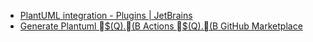 - [PlantUML integration - Plugins | JetBrains](https://plugins.jetbrains.com/plugin/7017-plantuml-integration)
- [Generate Plantuml $(Q).(B Actions $(Q).(B GitHub Marketplace](https://github.com/marketplace/actions/generate-plantuml)
